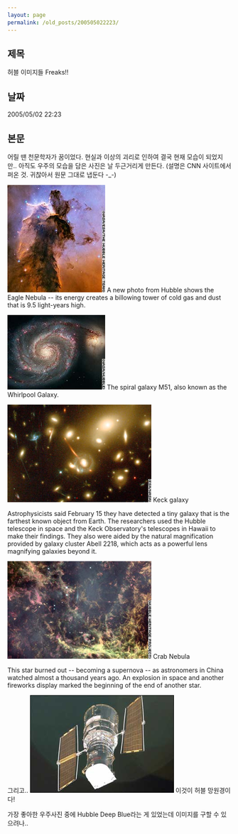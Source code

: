 ```yaml
---
layout: page
permalink: /old_posts/200505022223/
---
```


## 제목
허블 이미지들 Freaks!!

## 날짜
2005/05/02 22:23

## 본문
어릴 땐 천문학자가 꿈이었다.
현실과 이상의 괴리로 인하여 결국 현재 모습이 되었지만..
아직도 우주의 모습을 담은 사진은 날 두근거리게 만든다.
(설명은 CNN 사이트에서 퍼온 것. 귀찮아서 원문 그대로 냅둔다 -_-)

![c0003499_22143845.jpg](200505022223/c0003499_22143845.jpg)
A new photo from Hubble shows the Eagle Nebula -- its energy creates a billowing tower of cold gas and dust that is 9.5 light-years high.

![c0003499_22153229.jpg](200505022223/c0003499_22153229.jpg)
The spiral galaxy M51, also known as the Whirlpool Galaxy.

![c0003499_22164711.jpg](200505022223/c0003499_22164711.jpg)
Keck galaxy 

Astrophysicists said February 15 they have detected a tiny galaxy that is the farthest known object from Earth. The researchers used the Hubble telescope in space and the Keck Observatory's telescopes in Hawaii to make their findings. They also were aided by the natural magnification provided by galaxy cluster Abell 2218, which acts as a powerful lens magnifying galaxies beyond it. 

![c0003499_22172744.jpg](200505022223/c0003499_22172744.jpg)
Crab Nebula 

This star burned out -- becoming a supernova -- as astronomers in China watched almost a thousand years ago. An explosion in space and another fireworks display marked the beginning of the end of another star. 


그리고..
![c0003499_2218041.jpg](200505022223/c0003499_2218041.jpg)
이것이 허블 망원경이다!



가장 좋아한 우주사진 중에 Hubble Deep Blue라는 게 있었는데 이미지를 구할 수 있으려나..